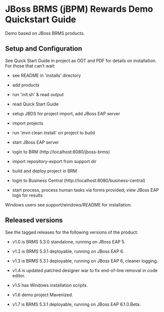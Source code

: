 JBoss BRMS (jBPM) Rewards Demo Quickstart Guide
===============================================

Demo based on JBoss BRMS products.

Setup and Configuration
-----------------------

See Quick Start Guide in project as ODT and PDF for details on installation. For those that can't wait:

- see README in 'installs' directory

- add products 

- run 'init.sh' & read output

- read Quick Start Guide

- setup JBDS for project import, add JBoss EAP server

- import projects

- run 'mvn clean install' on project to build

- start JBoss EAP server

- login to BRM (http://localhost:8080/jboss-brms)

- import repository-export from support dir

- build and deploy project in BRM

- login to Business Central (http://localhost:8080/business-central)

- start process, process human tasks via forms provided, view JBoss EAP logs for results

Windows users see support/windows/README for installation.

Released versions
-----------------

See the tagged releases for the following versions of the product:

- v1.0 is BRMS 5.3.0 standalone, running on JBoss EAP 5.

- v1.2 is BRMS 5.3.1 deployable, running on JBoss EAP 6.

- v1.3 is BRMS 5.3.1 deployable, running on JBoss EAP 6, cleaner logging.

- v1.4 is updated patched designer war to fix end-of-line removal in code editor.

- v1.5 has Windows installation scripts. 

- v1.6 demo project Mavenized.

- v1.7 is BRMS 5.3.1 deployable, running on JBoss EAP 6.1.0.Beta.

